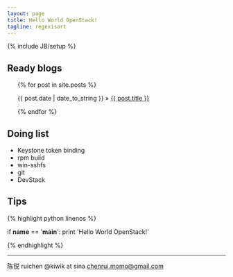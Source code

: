 ```yaml
---
layout: page
title: Hello World OpenStack!
tagline: regexisart
---
```

{% include JB/setup %}

## Ready blogs 

<ul class="posts">
  {% for post in site.posts %}
    <p><span>{{ post.date | date_to_string }}</span> &raquo; <a href="{{ BASE_PATH }}{{ post.url }}">{{ post.title }}</a></p>
  {% endfor %}
</ul>

## Doing list

- Keystone token binding
- rpm build
- win-sshfs
- git
- DevStack

## Tips

{% highlight python linenos %}

if __name__ == '__main__':
    print 'Hello World OpenStack!'

{% endhighlight %}

----------

陈锐 ruichen @kiwik at sina chenrui.momo@gmail.com